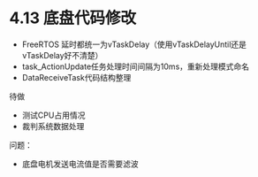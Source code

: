 # 4.13 底盘代码修改



+ FreeRTOS 延时都统一为vTaskDelay（使用vTaskDelayUntil还是vTaskDelay好不清楚）
+ task_ActionUpdate任务处理时间间隔为10ms，重新处理模式命名
+ DataReceiveTask代码结构整理





待做

+ 测试CPU占用情况
+ 裁判系统数据处理



问题：

+ 底盘电机发送电流值是否需要滤波


